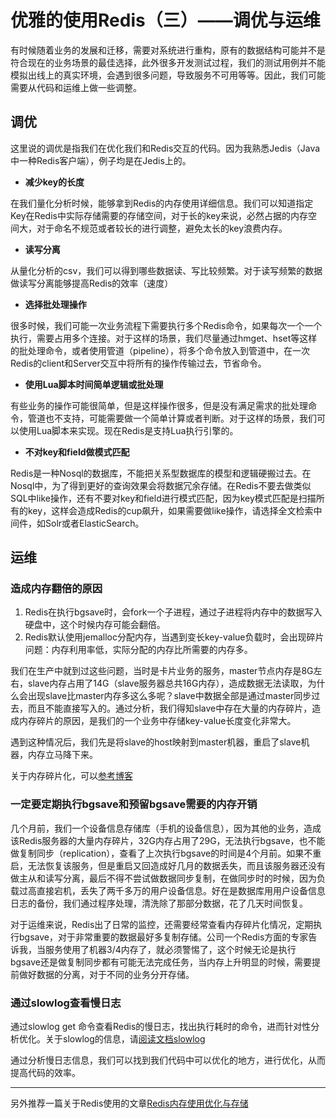 # 优雅的使用Redis（三）——调优与运维

有时候随着业务的发展和迁移，需要对系统进行重构，原有的数据结构可能并不是符合现在的业务场景的最佳选择，此外很多开发测试过程，我们的测试用例并不能模拟出线上的真实环境，会遇到很多问题，导致服务不可用等等。因此，我们可能需要从代码和运维上做一些调整。

## 调优

这里说的调优是指我们在优化我们和Redis交互的代码。因为我熟悉Jedis（Java中一种Redis客户端），例子均是在Jedis上的。

+ **减少key的长度**

在我们量化分析时候，能够拿到Redis的内存使用详细信息。我们可以知道指定Key在Redis中实际存储需要的存储空间，对于长的key来说，必然占据的内存空间大，对于命名不规范或者较长的进行调整，避免太长的key浪费内存。

+ **读写分离**

从量化分析的csv，我们可以得到哪些数据读、写比较频繁。对于读写频繁的数据做读写分离能够提高Redis的效率（速度）

+ **选择批处理操作**

很多时候，我们可能一次业务流程下需要执行多个Redis命令，如果每次一个一个执行，需要占用多个连接。对于这样的场景，我们尽量通过hmget、hset等这样的批处理命令，或者使用管道（pipeline），将多个命令放入到管道中，在一次Redis的client和Server交互中将所有的操作传输过去，节省命令。

+ **使用Lua脚本时间简单逻辑或批处理**

有些业务的操作可能很简单，但是这样操作很多，但是没有满足需求的批处理命令，管道也不支持，可能需要做一个简单计算或者判断。对于这样的场景，我们可以使用Lua脚本来实现。现在Redis是支持Lua执行引擎的。

+ **不对key和field做模式匹配**

Redis是一种Nosql的数据库，不能把关系型数据库的模型和逻辑硬搬过去。在Nosql中，为了得到更好的查询效果会将数据冗余存储。在Redis不要去做类似SQL中like操作，还有不要对key和field进行模式匹配，因为key模式匹配是扫描所有的key，这样会造成Redis的cup飙升，如果需要做like操作，请选择全文检索中间件，如Solr或者ElasticSearch。

## 运维

### 造成内存翻倍的原因

1.	Redis在执行bgsave时，会fork一个子进程，通过子进程将内存中的数据写入硬盘中，这个时候内存可能会翻倍。
2. Redis默认使用jemalloc分配内存，当遇到变长key-value负载时，会出现碎片问题：内存利用率低，实际分配的内存比所需要的内存多。

我们在生产中就到过这些问题，当时是卡片业务的服务，master节点内存是8G左右，slave内存占用了14G（slave服务器总共16G内存），造成数据无法读取，为什么会出现slave比master内存多这么多呢？slave中数据全部是通过master同步过去，而且不能直接写入的。通过分析，我们得知slave中存在大量的内存碎片，造成内存碎片的原因，是我们的一个业务中存储key-value长度变化非常大。

遇到这种情况后，我们先是将slave的host映射到master机器，重启了slave机器，内存立马降下来。

关于内存碎片化，可以[参考博客](http://blog.csdn.net/opennaive/article/details/40587611)

### 一定要定期执行bgsave和预留bgsave需要的内存开销

几个月前，我们一个设备信息存储库（手机的设备信息），因为其他的业务，造成该Redis服务器的大量内存碎片，32G内存占用了29G，无法执行bgsave，也不能做复制同步（replication），查看了上次执行bgsave的时间是4个月前。如果不重启，无法恢复该服务，但是重启又回造成好几月的数据丢失，而且该服务器还没有做主从和读写分离，最后不得不尝试做数据同步复制，在做同步时的时候，因为负载过高直接宕机，丢失了两千多万的用户设备信息。好在是数据库用用户设备信息日志的备份，我们通过程序处理，清洗除了那部分数据，花了几天时间恢复。

对于运维来说，Redis出了日常的监控，还需要经常查看内存碎片化情况，定期执行bgsave，对于非常重要的数据最好多复制存储。公司一个Redis方面的专家告诉我，当服务使用了机器3/4内存了，就必须警惕了，这个时候无论是执行bgsave还是做复制同步都有可能无法完成任务，当内存上升明显的时候，需要提前做好数据的分离，对于不同的业务分开存储。

### 通过slowlog查看慢日志

通过slowlog get 命令查看Redis的慢日志，找出执行耗时的命令，进而针对性分析优化。关于slowlog的信息，请[阅读文档slowlog](https://redis.readthedocs.org/en/latest/server/slowlog.html)

通过分析慢日志信息，我们可以找到我们代码中可以优化的地方，进行优化，从而提高代码的效率。

----
另外推荐一篇关于Redis使用的文章[Redis内存使用优化与存储](http://www.infoq.com/cn/articles/tq-redis-memory-usage-optimization-storage)